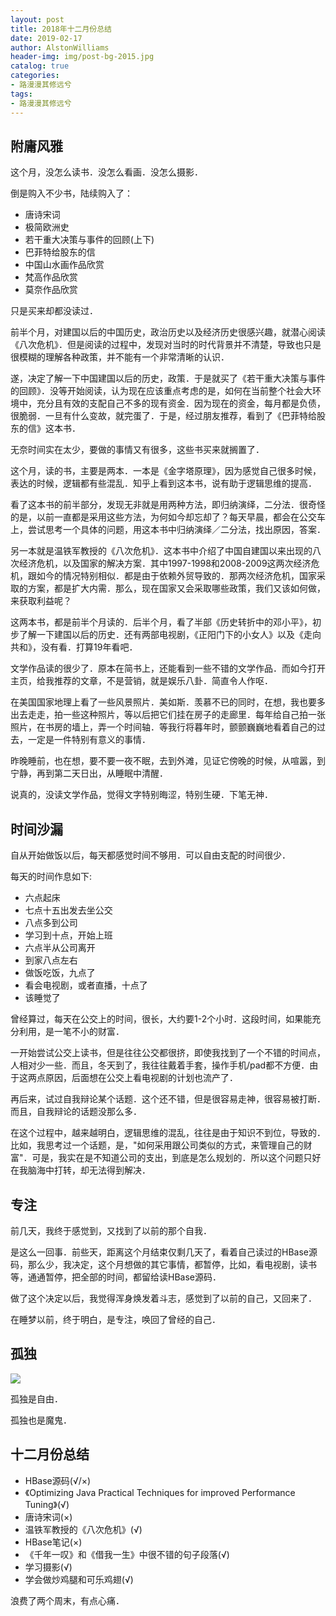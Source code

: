 ```yaml
---
layout: post
title: 2018年十二月份总结
date: 2019-02-17
author: AlstonWilliams
header-img: img/post-bg-2015.jpg
catalog: true
categories:
- 路漫漫其修远兮
tags:
- 路漫漫其修远兮
---
```

## 附庸风雅

这个月，没怎么读书．没怎么看画．没怎么摄影．

倒是购入不少书，陆续购入了：
- 唐诗宋词
- 极简欧洲史
- 若干重大决策与事件的回顾(上下)
- 巴菲特给股东的信
- 中国山水画作品欣赏
- 梵高作品欣赏
- 莫奈作品欣赏

只是买来却都没读过．

前半个月，对建国以后的中国历史，政治历史以及经济历史很感兴趣，就潜心阅读《八次危机》．但是阅读的过程中，发现对当时的时代背景并不清楚，导致也只是很模糊的理解各种政策，并不能有一个非常清晰的认识．

遂，决定了解一下中国建国以后的历史，政策．于是就买了《若干重大决策与事件的回顾》．没等开始阅读，认为现在应该重点考虑的是，如何在当前整个社会大环境中，充分且有效的支配自己不多的现有资金．因为现在的资金，每月都是负债，很脆弱．一旦有什么变故，就完蛋了．于是，经过朋友推荐，看到了《巴菲特给股东的信》这本书．

无奈时间实在太少，要做的事情又有很多，这些书买来就搁置了．

这个月，读的书，主要是两本．一本是《金字塔原理》，因为感觉自己很多时候，表达的时候，逻辑都有些混乱．知乎上看到这本书，说有助于逻辑思维的提高．

看了这本书的前半部分，发现无非就是用两种方法，即归纳演绎，二分法．很奇怪的是，以前一直都是采用这些方法，为何如今却忘却了？每天早晨，都会在公交车上，尝试思考一个具体的问题，用这本书中归纳演绎／二分法，找出原因，答案．

另一本就是温铁军教授的《八次危机》．这本书中介绍了中国自建国以来出现的八次经济危机，以及国家的解决方案．其中1997-1998和2008-2009这两次经济危机，跟如今的情况特别相似．都是由于依赖外贸导致的．那两次经济危机，国家采取的方案，都是扩大内需．那么，现在国家又会采取哪些政策，我们又该如何做，来获取利益呢？

这两本书，都是前半个月读的．后半个月，看了半部《历史转折中的邓小平》，初步了解一下建国以后的历史．还有两部电视剧，《正阳门下的小女人》以及《走向共和》，没有看．打算19年看吧．

文学作品读的很少了．原本在简书上，还能看到一些不错的文学作品．而如今打开主页，给我推荐的文章，不是营销，就是娱乐八卦．简直令人作呕．

在美国国家地理上看了一些风景照片．美如斯．羡慕不已的同时，在想，我也要多出去走走，拍一些这种照片，等以后把它们挂在房子的走廊里．每年给自己拍一张照片，在书房的墙上，弄一个时间轴．等我行将暮年时，颤颤巍巍地看着自己的过去，一定是一件特别有意义的事情．

昨晚睡前，也在想，要不要一夜不眠，去到外滩，见证它傍晚的时候，从喧嚣，到宁静，再到第二天日出，从睡眠中清醒．

说真的，没读文学作品，觉得文字特别晦涩，特别生硬．下笔无神．

## 时间沙漏

自从开始做饭以后，每天都感觉时间不够用．可以自由支配的时间很少．

每天的时间作息如下:
- 六点起床
- 七点十五出发去坐公交
- 八点多到公司
- 学习到十点，开始上班
- 六点半从公司离开
- 到家八点左右
- 做饭吃饭，九点了
- 看会电视剧，或者直播，十点了
- 该睡觉了

曾经算过，每天在公交上的时间，很长，大约要1-2个小时．这段时间，如果能充分利用，是一笔不小的财富．

一开始尝试公交上读书，但是往往公交都很挤，即使我找到了一个不错的时间点，人相对少一些．而且，冬天到了，我往往戴着手套，操作手机/pad都不方便．由于这两点原因，后面想在公交上看电视剧的计划也流产了．

再后来，试过自我辩论某个话题．这个还不错，但是很容易走神，很容易被打断．而且，自我辩论的话题没那么多．

在这个过程中，越来越明白，逻辑思维的混乱，往往是由于知识不到位，导致的．比如，我思考过一个话题，是，"如何采用跟公司类似的方式，来管理自己的财富"．可是，我实在是不知道公司的支出，到底是怎么规划的．所以这个问题只好在我脑海中打转，却无法得到解决．

## 专注

前几天，我终于感觉到，又找到了以前的那个自我．

是这么一回事．前些天，距离这个月结束仅剩几天了，看着自己读过的HBase源码，那么少，我决定，这个月想做的其它事情，都暂停，比如，看电视剧，读书等，通通暂停，把全部的时间，都留给读HBase源码．

做了这个决定以后，我觉得浑身焕发着斗志，感觉到了以前的自己，又回来了．

在睡梦以前，终于明白，是专注，唤回了曾经的自己．

## 孤独

![](https://upload-images.jianshu.io/upload_images/4108852-b1ae534004e298d3.jpg?imageMogr2/auto-orient/strip%7CimageView2/2/w/1240)

孤独是自由．

孤独也是魔鬼．

## 十二月份总结

- HBase源码(√/×)
- 《Optimizing Java Practical Techniques for improved Performance Tuning》(√)
- 唐诗宋词(×)
- 温铁军教授的《八次危机》(√)
- HBase笔记(×)
- 《千年一叹》和《借我一生》中很不错的句子段落(√)
- 学习摄影(√)
- 学会做炒鸡腿和可乐鸡翅(√)

浪费了两个周末，有点心痛．
